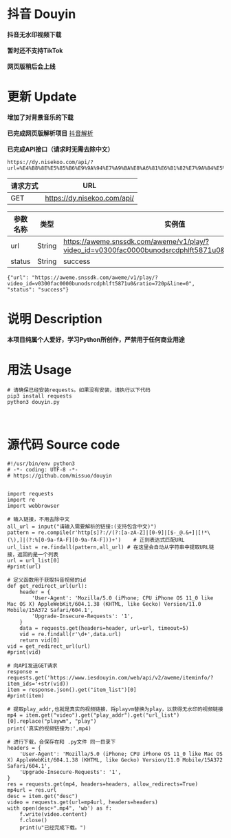 # 抖音 Douyin
**抖音无水印视频下载** <br><br>
**暂时还不支持TikTok** <br><br>
**网页版稍后会上线**
<br>

# 更新 Update
**增加了对背景音乐的下载** <br><br>
**已完成网页版解析项目** [抖音解析](https://dy.nisekoo.com) <br><br>
**已完成API接口（请求时无需去除中文）**
<br>
~~~
https://dy.nisekoo.com/api/?url=%E4%B8%8E%E5%85%B6%E9%9A%94%E7%A9%BA%E8%A6%81%E6%B1%82%E7%9A%84%E5%BF%A0%E8%AF%9A%20%E4%B8%8D%E5%A6%82%E8%AE%A9%E5%BD%BC%E6%AD%A4%E8%87%AA%E7%94%B1%20%20https://v.douyin.com/JHC3f6U/%20%E5%A4%8D%E5%88%B6%E6%AD%A4%E9%93%BE%E6%8E%A5%EF%BC%8C%E6%89%93%E5%BC%80%E6%8A%96%E9%9F%B3%EF%BC%8C%E7%9B%B4%E6%8E%A5%E8%A7%82%E7%9C%8B%E8%A7%86%E9%A2%91%EF%BC%81
~~~
请求方式  | URL |
---------- |---------- |
GET  | https://dy.nisekoo.com/api/ |


| 参数名称  | 类型 |  实例值 |
| ---------- |---------- | ---------- |
| url | String | https://aweme.snssdk.com/aweme/v1/play/?video_id=v0300fac0000bunodsrcdphlft5871u0&ratio=720p&line=0  |
| status  | String | success |
~~~
{"url": "https://aweme.snssdk.com/aweme/v1/play/?video_id=v0300fac0000bunodsrcdphlft5871u0&ratio=720p&line=0", "status": "success"}
~~~

# 说明 Description
**本项目纯属个人爱好，学习Python所创作，严禁用于任何商业用途**
<br>

# 用法 Usage
~~~
# 请确保已经安装requests。如果没有安装，请执行以下代码
pip3 install requests
python3 douyin.py
~~~
<br>

# 源代码 Source code
~~~
#!/usr/bin/env python3
# -*- coding: UTF-8 -*-
# https://github.com/missuo/douyin


import requests
import re
import webbrowser

# 输入链接，不用去除中文
all_url = input("请输入需要解析的链接:(支持包含中文)") 
pattern = re.compile(r'http[s]?://(?:[a-zA-Z]|[0-9]|[$-_@.&+]|[!*\(\),]|(?:%[0-9a-fA-F][0-9a-fA-F]))+')    # 正则表达式匹配URL
url_list = re.findall(pattern,all_url) # 在这里会自动从字符串中提取URL链接，返回的是一个列表
url = url_list[0]
#print(url)

# 定义函数用于获取抖音视频的id
def get_redirect_url(url):
	header = {
		'User-Agent': 'Mozilla/5.0 (iPhone; CPU iPhone OS 11_0 like Mac OS X) AppleWebKit/604.1.38 (KHTML, like Gecko) Version/11.0 Mobile/15A372 Safari/604.1',
		'Upgrade-Insecure-Requests': '1',
	}
	data = requests.get(headers=header, url=url, timeout=5)
	vid = re.findall(r'\d+',data.url)
	return vid[0]
vid = get_redirect_url(url)
#print(vid)

# 向API发送GET请求
response = requests.get('https://www.iesdouyin.com/web/api/v2/aweme/iteminfo/?item_ids='+str(vid))
item = response.json().get("item_list")[0]
#print(item)

# 提取play_addr,也就是真实的视频链接，将playvm替换为play，以获得无水印的视频链接
mp4 = item.get("video").get("play_addr").get("url_list")[0].replace("playwm", "play")
print('真实的视频链接为:',mp4)

# 进行下载，会保存在和 .py文件 同一目录下
headers = {
	'User-Agent': 'Mozilla/5.0 (iPhone; CPU iPhone OS 11_0 like Mac OS X) AppleWebKit/604.1.38 (KHTML, like Gecko) Version/11.0 Mobile/15A372 Safari/604.1',
	'Upgrade-Insecure-Requests': '1',
}
res = requests.get(mp4, headers=headers, allow_redirects=True)
mp4url = res.url
desc = item.get("desc")
video = requests.get(url=mp4url, headers=headers)
with open(desc+".mp4", 'wb') as f:
	f.write(video.content)
	f.close()
	print(u"已经完成下载。")
~~~


